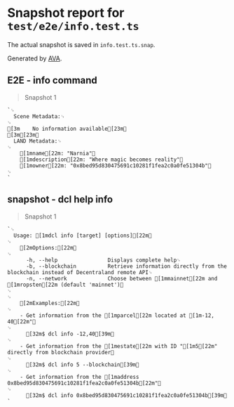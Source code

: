 # Snapshot report for `test/e2e/info.test.ts`

The actual snapshot is saved in `info.test.ts.snap`.

Generated by [AVA](https://ava.li).

## E2E - info command

> Snapshot 1

    `␊
      Scene Metadata:␊
    ␊
    [3m    No information available[23m␊
    [3m[23m␊
      LAND Metadata:␊
    ␊
        [1mname[22m: "Narnia"␊
        [1mdescription[22m: "Where magic becomes reality"␊
        [1mowner[22m: "0x8bed95d830475691c10281f1fea2c0a0fe51304b"␊
    ␊
    `

## snapshot - dcl help info

> Snapshot 1

    `␊
      Usage: [1mdcl info [target] [options][22m␊
    ␊
        [2mOptions:[22m␊
    ␊
          -h, --help                Displays complete help␊
          -b, --blockchain          Retrieve information directly from the blockchain instead of Decentraland remote API␊
          -n, --network             Choose between [1mmainnet[22m and [1mropsten[22m (default 'mainnet')␊
    ␊
    ␊
        [2mExamples:[22m␊
    ␊
        - Get information from the [1mparcel[22m located at [1m-12, 40[22m"␊
    ␊
          [32m$ dcl info -12,40[39m␊
    ␊
        - Get information from the [1mestate[22m with ID "[1m5[22m" directly from blockchain provider␊
    ␊
          [32m$ dcl info 5 --blockchain[39m␊
    ␊
        - Get information from the [1maddress 0x8bed95d830475691c10281f1fea2c0a0fe51304b[22m"␊
    ␊
          [32m$ dcl info 0x8bed95d830475691c10281f1fea2c0a0fe51304b[39m␊
    `

